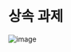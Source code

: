 # 상속 과제

![image](https://user-images.githubusercontent.com/68107000/96204340-026f5700-0f9f-11eb-914d-25b8b9d70e24.png)
